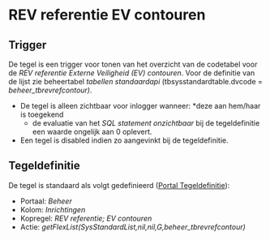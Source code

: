 # REV referentie EV contouren

## Trigger

De tegel is een trigger voor tonen van het overzicht van de codetabel voor de *REV referentie Externe Veiligheid (EV) contouren*. Voor de definitie van de lijst zie beheertabel *tabellen standaardapi* (tbsysstandardtable.dvcode = *beheer_tbrevrefcontour)*.

- De tegel is alleen zichtbaar voor inlogger wanneer:
    *deze aan hem/haar is toegekend
  - de evaluatie van het *SQL statement onzichtbaar* bij de tegeldefinitie een waarde ongelijk aan 0 oplevert.
- Een tegel is disabled indien zo aangevinkt bij de tegeldefinitie.

## Tegeldefinitie

De tegel is standaard als volgt gedefinieerd ([Portal Tegeldefinitie](../../../../instellen_inrichten/portaldefinitie/portal_tegel.md)):

- Portaal: *Beheer*
- Kolom: *Inrichtingen*
- Kopregel: *REV referentie; EV contouren*
- Actie: *getFlexList(SysStandardList,nil,nil,G,beheer_tbrevrefcontour)*
